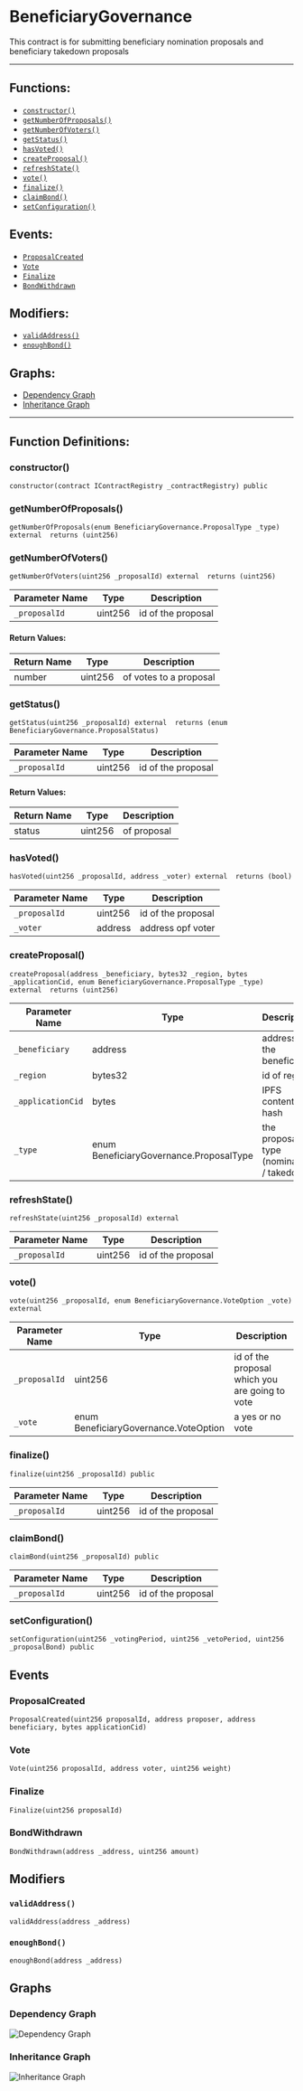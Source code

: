 # BeneficiaryGovernance
This contract is for submitting beneficiary nomination proposals and beneficiary takedown proposals
***
## Functions:
- [`constructor()`](#constructor)
- [`getNumberOfProposals()`](#getnumberofproposals)
- [`getNumberOfVoters()`](#getnumberofvoters)
- [`getStatus()`](#getstatus)
- [`hasVoted()`](#hasvoted)
- [`createProposal()`](#createproposal)
- [`refreshState()`](#refreshstate)
- [`vote()`](#vote)
- [`finalize()`](#finalize)
- [`claimBond()`](#claimbond)
- [`setConfiguration()`](#setconfiguration)
## Events:
- [`ProposalCreated`](#proposalcreated)
- [`Vote`](#vote)
- [`Finalize`](#finalize)
- [`BondWithdrawn`](#bondwithdrawn)
## Modifiers:
- [`validAddress()`](#validaddress)
- [`enoughBond()`](#enoughbond)
## Graphs:
- [Dependency Graph](#dependency-graph)
- [Inheritance Graph](#inheritance-graph)
***
## Function Definitions:
###  constructor()
```
constructor(contract IContractRegistry _contractRegistry) public 
```
###  getNumberOfProposals()
```
getNumberOfProposals(enum BeneficiaryGovernance.ProposalType _type) external  returns (uint256)
```
###  getNumberOfVoters()
```
getNumberOfVoters(uint256 _proposalId) external  returns (uint256)
```

| Parameter Name | Type | Description |
|------------|-----| -------|
| `_proposalId`| uint256| id of the proposal|

#### Return Values:

| Return Name | Type | Description |
|-------------|-------|------------|
|number| uint256|of votes to a proposal|

###  getStatus()
```
getStatus(uint256 _proposalId) external  returns (enum BeneficiaryGovernance.ProposalStatus)
```

| Parameter Name | Type | Description |
|------------|-----| -------|
| `_proposalId`| uint256| id of the proposal|

#### Return Values:

| Return Name | Type | Description |
|-------------|-------|------------|
|status| uint256|of proposal|

###  hasVoted()
```
hasVoted(uint256 _proposalId, address _voter) external  returns (bool)
```

| Parameter Name | Type | Description |
|------------|-----| -------|
| `_proposalId`| uint256| id of the proposal|
| `_voter`| address| address opf voter|

###  createProposal()
```
createProposal(address _beneficiary, bytes32 _region, bytes _applicationCid, enum BeneficiaryGovernance.ProposalType _type) external  returns (uint256)
```

| Parameter Name | Type | Description |
|------------|-----| -------|
| `_beneficiary`| address| address of the beneficiary|
| `_region`| bytes32| id of region|
| `_applicationCid`| bytes| IPFS content hash|
| `_type`| enum BeneficiaryGovernance.ProposalType| the proposal type (nomination / takedown)|

###  refreshState()
```
refreshState(uint256 _proposalId) external 
```

| Parameter Name | Type | Description |
|------------|-----| -------|
| `_proposalId`| uint256| id of the proposal|

###  vote()
```
vote(uint256 _proposalId, enum BeneficiaryGovernance.VoteOption _vote) external 
```

| Parameter Name | Type | Description |
|------------|-----| -------|
| `_proposalId`| uint256| id of the proposal which you are going to vote|
| `_vote`| enum BeneficiaryGovernance.VoteOption| a yes or no vote|

###  finalize()
```
finalize(uint256 _proposalId) public 
```

| Parameter Name | Type | Description |
|------------|-----| -------|
| `_proposalId`| uint256| id of the proposal|

###  claimBond()
```
claimBond(uint256 _proposalId) public 
```

| Parameter Name | Type | Description |
|------------|-----| -------|
| `_proposalId`| uint256| id of the proposal|

###  setConfiguration()
```
setConfiguration(uint256 _votingPeriod, uint256 _vetoPeriod, uint256 _proposalBond) public 
```
## Events
### ProposalCreated
```
ProposalCreated(uint256 proposalId, address proposer, address beneficiary, bytes applicationCid)
```
### Vote
```
Vote(uint256 proposalId, address voter, uint256 weight)
```
### Finalize
```
Finalize(uint256 proposalId)
```
### BondWithdrawn
```
BondWithdrawn(address _address, uint256 amount)
```
## Modifiers
### `validAddress()`
```
validAddress(address _address)
```
### `enoughBond()`
```
enoughBond(address _address)
```
## Graphs
### Dependency Graph
![Dependency Graph](/docs/images/BeneficiaryGovernance_dependency_graph.png)
### Inheritance Graph
![Inheritance Graph](/docs/images/BeneficiaryGovernance_inheritance_graph.png)

